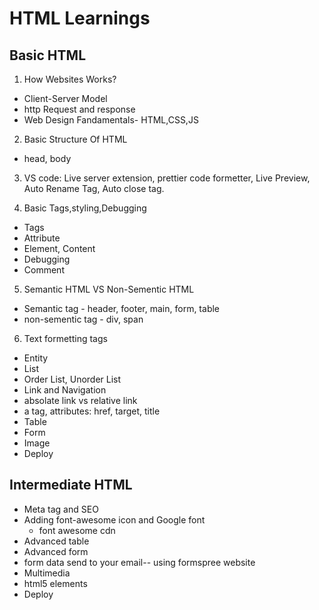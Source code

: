 # HTML Learnings

## Basic HTML

1. How Websites Works?

- Client-Server Model
- http Request and response
- Web Design Fandamentals- HTML,CSS,JS

2. Basic Structure Of HTML

- head, body

3. VS code: Live server extension, prettier code formetter, Live Preview, Auto Rename Tag, Auto close tag.

4. Basic Tags,styling,Debugging

- Tags
- Attribute
- Element, Content
- Debugging
- Comment

5. Semantic HTML VS Non-Sementic HTML

- Semantic tag - header, footer, main, form, table
- non-sementic tag - div, span

6. Text formetting tags
 - Entity
- List
 - Order List, Unorder List
- Link and Navigation
 - absolate link vs relative link
 - a tag, attributes: href, target, title
- Table
- Form
- Image
- Deploy

## Intermediate HTML

- Meta tag and SEO
- Adding font-awesome icon and Google font
  - font awesome cdn
- Advanced table
- Advanced form
- form data send to your email-- using formspree website
- Multimedia
- html5 elements 
- Deploy

